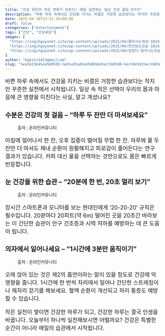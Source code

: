 ```yaml
---
title: "건강 루틴의 작은 변화가 만든다! 매일 실천하는 일상 건강 꿀팁 4가지"
description: "바쁜 하루 속에서도 건강을 지키는 비결은 거창한 습관보다는 작지만 꾸준한 실천에서 시작됩니다. 일상 속 작은 선택이 우리의 몸과 마음에 큰 영향을 미친다는 사실, 알고 계셨나요?"
date: 2025-04-18T13:51:35+09:00
draft: false
categories: ["entertainment"]
tags: ["건강", "건강루틴"]
images: [
  "https://ingihgoyonet.site/wp-content/uploads/2025/04/물마시는여성-1024x683.png"
  "https://ingihgoyonet.site/wp-content/uploads/2025/04/먼산보는모습-1024x683.png"
  "https://ingihgoyonet.site/wp-content/uploads/2025/04/앉았다-일어나는모습-1024x683.png"
]
author: "kgkstn1423gmailcom"
slug: "%ea%b1%b4%ea%b0%95-%eb%a3%a8%ed%8b%b4%ec%9d%98-%ec%9e%91%ec%9d%80-%eb%b3%80%ed%99%94%ea%b0%80-%eb%a7%8c%eb%93%a0%eb%8b%a4-%eb%a7%a4%ec%9d%bc-%ec%8b%a4%ec%b2%9c%ed%95%98%eb%8a%94-%ec%9d%bc%ec%83%81"
---
```


<p style="font-size:18px">바쁜 하루 속에서도 건강을 지키는 비결은 거창한 습관보다는 작지만 꾸준한 실천에서 시작됩니다. 일상 속 작은 선택이 우리의 몸과 마음에 큰 영향을 미친다는 사실, 알고 계셨나요?</p> <h2 >수분은 건강의 첫 걸음 – “하루 두 잔만 더 마셔보세요”</h2> <figure ><img src="https://ingihgoyonet.site/wp-content/uploads/2025/04/물마시는여성-1024x683.png" alt="" style="aspect-ratio:16/9;object-fit:cover"/><figcaption >출처 : 온라인커뮤니티</figcaption></figure> <p style="font-size:18px">아침에 일어나서 한 잔, 오후 집중이 떨어질 무렵 한 잔. 하루에 물 두 잔만 더 마셔도 체내 순환이 원활해지고 피로감이 줄어든다는 연구 결과가 있습니다. 커피 대신 물을 선택하는 것만으로도 몸은 빠르게 반응합니다.</p> <h2 >눈 건강을 위한 습관 – “20분에 한 번, 20초 멀리 보기”</h2> <figure ><img src="https://ingihgoyonet.site/wp-content/uploads/2025/04/먼산보는모습-1024x683.png" alt="" /><figcaption >출처 : 온라인커뮤니티</figcaption></figure> <p style="font-size:18px">장시간 스마트폰과 모니터를 보는 현대인에게 ‘20-20-20’ 규칙은 필수입니다. 20분마다 20피트(약 6m) 떨어진 곳을 20초간 바라보는 이 간단한 습관이 안구 건조증과 시력 저하를 예방하는 데 큰 도움이 됩니다.</p> <h2 >의자에서 일어나세요 – “1시간에 3분만 움직이기”</h2> <figure ><img src="https://ingihgoyonet.site/wp-content/uploads/2025/04/앉았다-일어나는모습-1024x683.png" alt="" /><figcaption >출처 : 온라인커뮤니티</figcaption></figure> <p style="font-size:18px">오래 앉아 있는 것은 제2의 흡연이라는 말이 있을 정도로 건강에 악영향을 줍니다. 1시간에 한 번씩 자리에서 일어나 간단한 스트레칭이나 제자리 걷기를 해보세요. 혈액 순환이 개선되고 허리 통증도 예방할 수 있습니다.</p> <p style="font-size:18px">작은 실천이 쌓이면 건강한 하루가 되고, 건강한 하루는 결국 인생을 바꿉니다. 오늘부터 하나씩 실천해보시면 어떨까요? 건강은 특별한 순간이 아니라 매일의 습관에서 시작됩니다.</p>